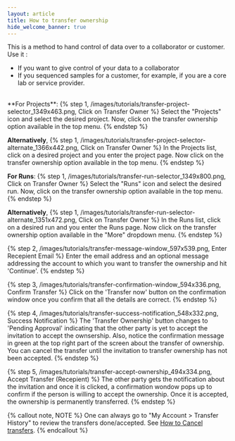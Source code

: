 ```yaml
---
layout: article
title: How to transfer ownership 
hide_welcome_banner: true
---
```


This is a method to hand control of data over to a collaborator or customer.
Use it :

-	If you want to give control of your data to a collaborator
-	If you sequenced samples for a customer, for example, if you are a core lab or service provider.

<br />
**For Projects**:
{% step 1, /images/tutorials/transfer-project-selector_1349x463.png, Click on Transfer Owner %}
Select the "Projects" icon and select the desired project. Now, click on the transfer ownership option available in the top menu.
{% endstep %}

**Alternatively**,
{% step 1, /images/tutorials/transfer-project-selector-alternate_1366x442.png, Click on Transfer Owner %}
In the Projects list, click on a desired project and you enter the project page. Now click on the transfer ownership option available in the top menu.
{% endstep %}

**For Runs**:
{% step 1, /images/tutorials/transfer-run-selector_1349x800.png, Click on Transfer Owner %}
Select the "Runs" icon and select the desired run. Now, click on the transfer ownership option available in the top menu.
{% endstep %}

**Alternatively**,
{% step 1, /images/tutorials/transfer-run-selector-alternate_1351x472.png, Click on Transfer Owner %}
In the Runs list, click on a desired run and you enter the Runs page. Now click on the transfer ownership option available in the "More" dropdown menu.
{% endstep %}

{% step 2, /images/tutorials/transfer-message-window_597x539.png, Enter Recepient Email %}
Enter the email address and an optional message addressing the account to which you want to transfer the ownership and hit 'Continue'.
{% endstep %}

{% step 3, /images/tutorials/transfer-confirmation-window_594x336.png, Confirm Transfer %}
Click on the 'Transfer now' button on the confirmation window once you confirm that all the details are correct.
{% endstep %}

{% step 4, /images/tutorials/transfer-success-notification_548x332.png, Success Notification %}
The 'Transfer Ownership' button changes to 'Pending Approval' indicating that the other party is yet to accept the invitation to accept the ownsership. Also, notice the confirmation message in green at the top right part of the screen about the transfer of ownership. You can cancel the transfer until the invitation to transfer ownership has not been accepted.
{% endstep %}

{% step 5, /images/tutorials/transfer-accept-ownership_494x334.png, Accept Transfer (Recepient) %}
The other party gets the notification about the invitation and once it is clicked, a confirmation wondow pops up to confirm if the person is willing to accept the ownership. Once it is accepted, the ownership is permanently transferred. 
{% endstep %}

{% callout note, NOTE %}
One can always go to "My Account > Transfer History" to review the transfers done/accepted. See [How to Cancel transfers](/articles/tutorials/cancel-transfer-ownership/).
{% endcallout %}